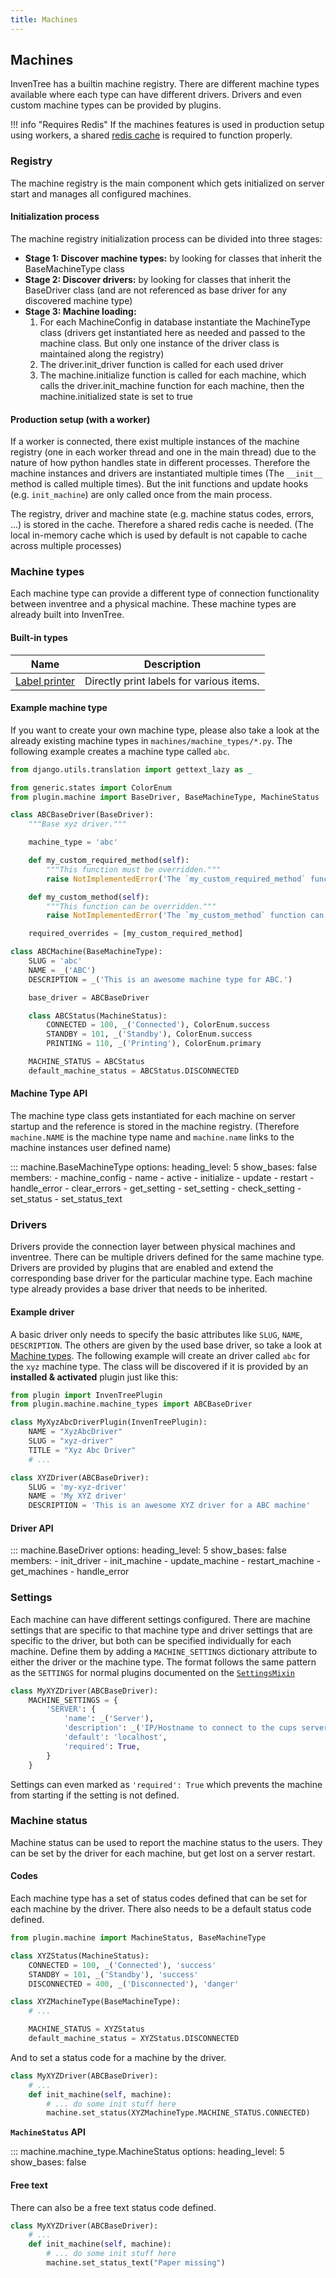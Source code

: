 ```yaml
---
title: Machines
---
```


## Machines

InvenTree has a builtin machine registry. There are different machine types available where each type can have different drivers. Drivers and even custom machine types can be provided by plugins.

!!! info "Requires Redis"
    If the machines features is used in production setup using workers, a shared [redis cache](../../start/docker.md#redis-cache) is required to function properly.

### Registry

The machine registry is the main component which gets initialized on server start and manages all configured machines.

#### Initialization process

The machine registry initialization process can be divided into three stages:

- **Stage 1: Discover machine types:** by looking for classes that inherit the BaseMachineType class
- **Stage 2: Discover drivers:** by looking for classes that inherit the BaseDriver class (and are not referenced as base driver for any discovered machine type)
- **Stage 3: Machine loading:**
    1. For each MachineConfig in database instantiate the MachineType class (drivers get instantiated here as needed and passed to the machine class. But only one instance of the driver class is maintained along the registry)
    2. The driver.init_driver function is called for each used driver
    3. The machine.initialize function is called for each machine, which calls the driver.init_machine function for each machine, then the machine.initialized state is set to true

#### Production setup (with a worker)

If a worker is connected, there exist multiple instances of the machine registry (one in each worker thread and one in the main thread) due to the nature of how python handles state in different processes. Therefore the machine instances and drivers are instantiated multiple times (The `__init__` method is called multiple times). But the init functions and update hooks (e.g. `init_machine`) are only called once from the main process.

The registry, driver and machine state (e.g. machine status codes, errors, ...) is stored in the cache. Therefore a shared redis cache is needed. (The local in-memory cache which is used by default is not capable to cache across multiple processes)


### Machine types

Each machine type can provide a different type of connection functionality between inventree and a physical machine. These machine types are already built into InvenTree.

#### Built-in types

| Name | Description  |
| --- | --- |
| [Label printer](./label_printer.md) | Directly print labels for various items. |

#### Example machine type

If you want to create your own machine type, please also take a look at the already existing machine types in `machines/machine_types/*.py`. The following example creates a machine type called `abc`.

```py
from django.utils.translation import gettext_lazy as _

from generic.states import ColorEnum
from plugin.machine import BaseDriver, BaseMachineType, MachineStatus

class ABCBaseDriver(BaseDriver):
    """Base xyz driver."""

    machine_type = 'abc'

    def my_custom_required_method(self):
        """This function must be overridden."""
        raise NotImplementedError('The `my_custom_required_method` function must be overridden!')

    def my_custom_method(self):
        """This function can be overridden."""
        raise NotImplementedError('The `my_custom_method` function can be overridden!')

    required_overrides = [my_custom_required_method]

class ABCMachine(BaseMachineType):
    SLUG = 'abc'
    NAME = _('ABC')
    DESCRIPTION = _('This is an awesome machine type for ABC.')

    base_driver = ABCBaseDriver

    class ABCStatus(MachineStatus):
        CONNECTED = 100, _('Connected'), ColorEnum.success
        STANDBY = 101, _('Standby'), ColorEnum.success
        PRINTING = 110, _('Printing'), ColorEnum.primary

    MACHINE_STATUS = ABCStatus
    default_machine_status = ABCStatus.DISCONNECTED
```

#### Machine Type API

The machine type class gets instantiated for each machine on server startup and the reference is stored in the machine registry. (Therefore `machine.NAME` is the machine type name and `machine.name` links to the machine instances user defined name)

::: machine.BaseMachineType
    options:
        heading_level: 5
        show_bases: false
        members:
          - machine_config
          - name
          - active
          - initialize
          - update
          - restart
          - handle_error
          - clear_errors
          - get_setting
          - set_setting
          - check_setting
          - set_status
          - set_status_text

### Drivers

Drivers provide the connection layer between physical machines and inventree. There can be multiple drivers defined for the same machine type. Drivers are provided by plugins that are enabled and extend the corresponding base driver for the particular machine type. Each machine type already provides a base driver that needs to be inherited.

#### Example driver

A basic driver only needs to specify the basic attributes like `SLUG`, `NAME`, `DESCRIPTION`. The others are given by the used base driver, so take a look at [Machine types](#machine-types). The following example will create an driver called `abc` for the `xyz` machine type. The class will be discovered if it is provided by an **installed & activated** plugin just like this:

```py
from plugin import InvenTreePlugin
from plugin.machine.machine_types import ABCBaseDriver

class MyXyzAbcDriverPlugin(InvenTreePlugin):
    NAME = "XyzAbcDriver"
    SLUG = "xyz-driver"
    TITLE = "Xyz Abc Driver"
    # ...

class XYZDriver(ABCBaseDriver):
    SLUG = 'my-xyz-driver'
    NAME = 'My XYZ driver'
    DESCRIPTION = 'This is an awesome XYZ driver for a ABC machine'
```

#### Driver API

::: machine.BaseDriver
    options:
        heading_level: 5
        show_bases: false
        members:
          - init_driver
          - init_machine
          - update_machine
          - restart_machine
          - get_machines
          - handle_error

### Settings

Each machine can have different settings configured. There are machine settings that are specific to that machine type and driver settings that are specific to the driver, but both can be specified individually for each machine. Define them by adding a `MACHINE_SETTINGS` dictionary attribute to either the driver or the machine type. The format follows the same pattern as the `SETTINGS` for normal plugins documented on the [`SettingsMixin`](../plugins/settings.md)

```py
class MyXYZDriver(ABCBaseDriver):
    MACHINE_SETTINGS = {
        'SERVER': {
            'name': _('Server'),
            'description': _('IP/Hostname to connect to the cups server'),
            'default': 'localhost',
            'required': True,
        }
    }
```

Settings can even marked as `'required': True` which prevents the machine from starting if the setting is not defined.

### Machine status

Machine status can be used to report the machine status to the users. They can be set by the driver for each machine, but get lost on a server restart.

#### Codes

Each machine type has a set of status codes defined that can be set for each machine by the driver. There also needs to be a default status code defined.

```py
from plugin.machine import MachineStatus, BaseMachineType

class XYZStatus(MachineStatus):
    CONNECTED = 100, _('Connected'), 'success'
    STANDBY = 101, _('Standby'), 'success'
    DISCONNECTED = 400, _('Disconnected'), 'danger'

class XYZMachineType(BaseMachineType):
    # ...

    MACHINE_STATUS = XYZStatus
    default_machine_status = XYZStatus.DISCONNECTED
```

And to set a status code for a machine by the driver.

```py
class MyXYZDriver(ABCBaseDriver):
    # ...
    def init_machine(self, machine):
        # ... do some init stuff here
        machine.set_status(XYZMachineType.MACHINE_STATUS.CONNECTED)
```

**`MachineStatus` API**

::: machine.machine_type.MachineStatus
    options:
        heading_level: 5
        show_bases: false

#### Free text

There can also be a free text status code defined.

```py
class MyXYZDriver(ABCBaseDriver):
    # ...
    def init_machine(self, machine):
        # ... do some init stuff here
        machine.set_status_text("Paper missing")
```
